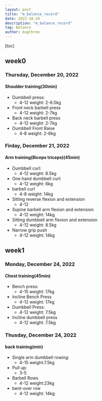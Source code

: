 ```yaml
---
layout: post
title: "m_balance_record"
date: 2022-10-20
description: "m_balance_record"
tag: Balance
author: bugthree
---
```


[toc]

## week0
### Thursday, December 20, 2022
#### Shoulder training(30min)
- Dumbbell press:
  - 4-12 weight: 2-8.5kg
- Front neck barbell press 
  - 4-12 weight: 2-7kg
- Back neck barbell press 
  - 4-12 weight: 2-7kg
- Dumbbell Front Raise
  - 4-8 weight: 2-6kg

### Firday, December 21, 2022
#### Arm training(Biceps triceps)(45min)
- Dumbbell curl:
  - 4-12 weight: 8.5kg
- One hand dumbbell curl:
  - 4-12 weight: 6kg
- barbell curl
  - 4-8 weight: 14kg
- Sitting reverse flexion and extension
  - 4-12
- Supine barbell arm flexion and extension
  - 4-12 weight: 14kg
- Sitting dumbbell arm flexion and extension
  - 4-12 weight: 8.5kg
- Narrow grip push
  - 4-12 weight: 14kg

## week1
### Monday, December 24, 2022
#### Chest training(45min)
- Bench press:
  - 4-15 weight: 17kg
- Incline Bench Press
  - 4-12 weight: 17kg
- Dumbbell Press:
  - 4-12 weight: 7.5kg
- Incline dumbbell press
  - 4-12 weight: 7.5kg
### Thusday, December 24, 2022
#### back training(min)
- Single arm dumbbell rowing:
  - 4-15 weight:7.5kg
- Pull up:
  - 3-5
- Barbell Rows
  - 4-12 weight:23kg
- bent-over row
  - 4-12 weight: 14kg
